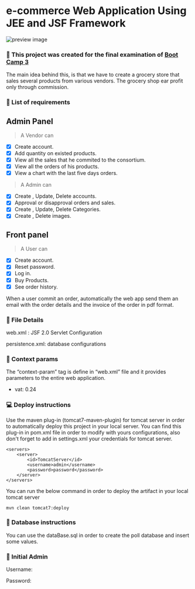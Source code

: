 # e-commerce Web Application Using JEE and JSF Framework
![preview image](https://raw.githubusercontent.com/mixaverros88/java-e-commerce/master/e-commerce.jpg)

### :ghost: This project was created for the final examination of  [Boot Camp 3](https://www.afdemp.org/%CF%84%CE%BF-coding-bootcamp-3-%CE%BE%CE%B5%CE%BA%CE%AF%CE%BD%CE%B7%CF%83%CE%B5/)

The main idea behind this, is that we have to create a grocery store that sales several products from various vendors.
The grocery shop ear profit only through commission.
### :pencil: List of requirements

## Admin Panel ##
> A Vendor can
- [x] Create account.
- [x] Add quantity on existed products.
- [x] View all the sales that he commited to the consortium.
- [x] View all the orders of his products.
- [x] View a chart with the last five days orders.

> A Admin can
- [x] Create , Update, Delete accounts.
- [x] Approval or disapproval orders and sales.
- [x] Create , Update, Delete Categories.
- [x] Create , Delete images.

## Front panel ##
> A User can 
- [x] Create account.
- [x] Reset password.
- [x] Log in.
- [x] Buy Products.
- [x] See order history.

When a user commit an order, automatically the web app send them an email with the order details and the invoice of the order in pdf format.

### :file_folder: File Details ###
web.xml : JSF 2.0 Servlet Configuration  

persistence.xml: database configurations

### :paperclip: Context params ###
The “context-param” tag is define in “web.xml” file and it provides parameters to the entire web application.
* vat: 0.24

### :computer: Deploy instructions ###
Use the maven plug-in (tomcat7-maven-plugin) for tomcat server in order to automatically deploy this project in your local server. You can find this plug-in in pom.xml file in order to modify with yours configurations, also don't forget to add in settings.xml your credentials for tomcat server.
```
<servers>
    <server>
        <id>TomcatServer</id>
        <username>admin</username>
        <password>password</password>
    </server>
</servers>
```
You can run the below command in order to deploy the artifact in your local tomcat server
```
mvn clean tomcat7:deploy
```
### :scroll: Database instructions ###
You can use the dataBase.sql in order to create the poll database and insert some values.

### :passport_control: Initial Admin ###
Username: 

Password:
